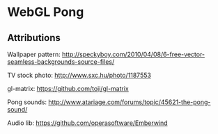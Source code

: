 WebGL Pong
=============

Attributions
----------------

Wallpaper pattern:
http://speckyboy.com/2010/04/08/6-free-vector-seamless-backgrounds-source-files/

TV stock photo:
http://www.sxc.hu/photo/1187553

gl-matrix:
https://github.com/toji/gl-matrix

Pong sounds:
http://www.atariage.com/forums/topic/45621-the-pong-sound/

Audio lib:
https://github.com/operasoftware/Emberwind
